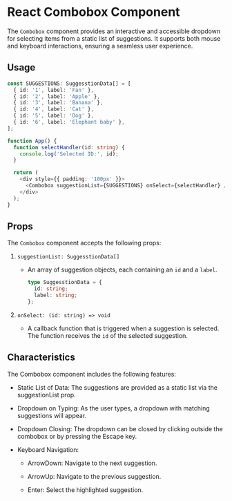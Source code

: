 # React Combobox Component

The `Combobox` component provides an interactive and accessible dropdown for selecting items from a static list of suggestions. It supports both mouse and keyboard interactions, ensuring a seamless user experience.

## Usage

```typescript
const SUGGESTIONS: SuggesstionData[] = [
  { id: '1', label: 'Fan' },
  { id: '2', label: 'Apple' },
  { id: '3', label: 'Banana' },
  { id: '4', label: 'Cat' },
  { id: '5', label: 'Dog' },
  { id: '6', label: 'Elephant baby' },
];

function App() {
  function selectHandler(id: string) {
    console.log('Selected ID:', id);
  }

  return (
    <div style={{ padding: '100px' }}>
      <Combobox suggestionList={SUGGESTIONS} onSelect={selectHandler} />
    </div>
  );
}

```

## Props

The `Combobox` component accepts the following props:

1.  `suggestionList: SuggesstionData[]`

    - An array of suggestion objects, each containing an `id` and a `label`.

      ```typescript
      type SuggesstionData = {
        id: string;
        label: string;
      };
      ```

2.  `onSelect: (id: string) => void`

    - A callback function that is triggered when a suggestion is selected. The function receives the `id` of the selected suggestion.

## Characteristics

The Combobox component includes the following features:

- Static List of Data: The suggestions are provided as a static list via the suggestionList prop.

- Dropdown on Typing: As the user types, a dropdown with matching suggestions will appear.

- Dropdown Closing: The dropdown can be closed by clicking outside the combobox or by pressing the Escape key.

- Keyboard Navigation:

  - ArrowDown: Navigate to the next suggestion.

  - ArrowUp: Navigate to the previous suggestion.

  - Enter: Select the highlighted suggestion.
